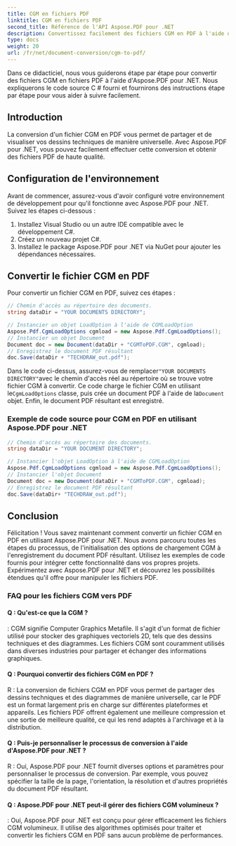 ```yaml
---
title: CGM en fichiers PDF
linktitle: CGM en fichiers PDF
second_title: Référence de l'API Aspose.PDF pour .NET
description: Convertissez facilement des fichiers CGM en PDF à l'aide d'Aspose.PDF pour .NET.
type: docs
weight: 20
url: /fr/net/document-conversion/cgm-to-pdf/
---
```

Dans ce didacticiel, nous vous guiderons étape par étape pour convertir des fichiers CGM en fichiers PDF à l'aide d'Aspose.PDF pour .NET. Nous expliquerons le code source C # fourni et fournirons des instructions étape par étape pour vous aider à suivre facilement.

## Introduction

La conversion d'un fichier CGM en PDF vous permet de partager et de visualiser vos dessins techniques de manière universelle. Avec Aspose.PDF pour .NET, vous pouvez facilement effectuer cette conversion et obtenir des fichiers PDF de haute qualité.

## Configuration de l'environnement

Avant de commencer, assurez-vous d'avoir configuré votre environnement de développement pour qu'il fonctionne avec Aspose.PDF pour .NET. Suivez les étapes ci-dessous :

1. Installez Visual Studio ou un autre IDE compatible avec le développement C#.
2. Créez un nouveau projet C#.
3. Installez le package Aspose.PDF pour .NET via NuGet pour ajouter les dépendances nécessaires.

## Convertir le fichier CGM en PDF

Pour convertir un fichier CGM en PDF, suivez ces étapes :

```csharp
// Chemin d'accès au répertoire des documents.
string dataDir = "YOUR DOCUMENTS DIRECTORY";

// Instancier un objet LoadOption à l'aide de CGMLoadOption
Aspose.Pdf.CgmLoadOptions cgmload = new Aspose.Pdf.CgmLoadOptions();
// Instancier un objet Document
Document doc = new Document(dataDir + "CGMToPDF.CGM", cgmload);
// Enregistrez le document PDF résultant
doc.Save(dataDir + "TECHDRAW_out.pdf");
```

 Dans le code ci-dessus, assurez-vous de remplacer`"YOUR DOCUMENTS DIRECTORY"`avec le chemin d'accès réel au répertoire où se trouve votre fichier CGM à convertir. Ce code charge le fichier CGM en utilisant le`CgmLoadOptions` classe, puis crée un document PDF à l'aide de la`Document` objet. Enfin, le document PDF résultant est enregistré.

### Exemple de code source pour CGM en PDF en utilisant Aspose.PDF pour .NET

```csharp
// Chemin d'accès au répertoire des documents.
string dataDir = "YOUR DOCUMENT DIRECTORY";

// Instancier l'objet LoadOption à l'aide de CGMLoadOption
Aspose.Pdf.CgmLoadOptions cgmload = new Aspose.Pdf.CgmLoadOptions();
// Instancier l'objet Document
Document doc = new Document(dataDir + "CGMToPDF.CGM", cgmload);
// Enregistrez le document PDF résultant
doc.Save(dataDir+ "TECHDRAW_out.pdf");
```

## Conclusion

Félicitation ! Vous savez maintenant comment convertir un fichier CGM en PDF en utilisant Aspose.PDF pour .NET. Nous avons parcouru toutes les étapes du processus, de l'initialisation des options de chargement CGM à l'enregistrement du document PDF résultant. Utilisez les exemples de code fournis pour intégrer cette fonctionnalité dans vos propres projets. Expérimentez avec Aspose.PDF pour .NET et découvrez les possibilités étendues qu'il offre pour manipuler les fichiers PDF.

### FAQ pour les fichiers CGM vers PDF

#### Q : Qu'est-ce que la CGM ?

: CGM signifie Computer Graphics Metafile. Il s'agit d'un format de fichier utilisé pour stocker des graphiques vectoriels 2D, tels que des dessins techniques et des diagrammes. Les fichiers CGM sont couramment utilisés dans diverses industries pour partager et échanger des informations graphiques.

#### Q : Pourquoi convertir des fichiers CGM en PDF ?

R : La conversion de fichiers CGM en PDF vous permet de partager des dessins techniques et des diagrammes de manière universelle, car le PDF est un format largement pris en charge sur différentes plateformes et appareils. Les fichiers PDF offrent également une meilleure compression et une sortie de meilleure qualité, ce qui les rend adaptés à l'archivage et à la distribution.

#### Q : Puis-je personnaliser le processus de conversion à l'aide d'Aspose.PDF pour .NET ?

R : Oui, Aspose.PDF pour .NET fournit diverses options et paramètres pour personnaliser le processus de conversion. Par exemple, vous pouvez spécifier la taille de la page, l'orientation, la résolution et d'autres propriétés du document PDF résultant.

#### Q : Aspose.PDF pour .NET peut-il gérer des fichiers CGM volumineux ?

: Oui, Aspose.PDF pour .NET est conçu pour gérer efficacement les fichiers CGM volumineux. Il utilise des algorithmes optimisés pour traiter et convertir les fichiers CGM en PDF sans aucun problème de performances.
